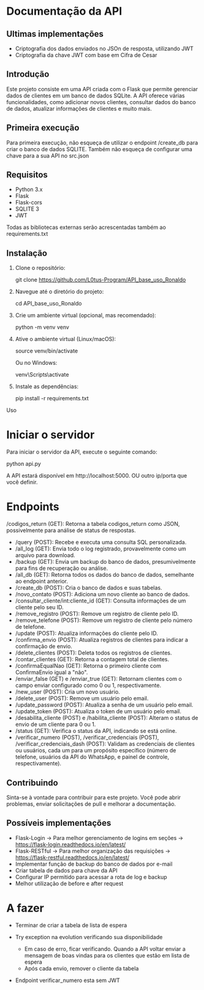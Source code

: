 # Documentação da API

## Ultimas implementações

- Criptografia dos dados enviados no JSOn de resposta, utilizando JWT
- Criptografia da chave JWT com base em Cifra de Cesar

## Introdução

Este projeto consiste em uma API criada com o Flask que permite gerenciar dados de clientes em um banco de dados SQLite. A API oferece várias funcionalidades, como adicionar novos clientes, consultar dados do banco de dados, atualizar informações de clientes e muito mais.

## Primeira execução

Para primeira execução, não esqueça de utilizar o endpoint /create_db para criar o banco de dados SQLITE.
Também não esqueça de configurar uma chave para a sua API no src.json

## Requisitos

- Python 3.x
- Flask
- Flask-cors
- SQLITE 3
- JWT
  

Todas as bibliotecas externas serão acrescentadas também ao requirements.txt

## Instalação

1. Clone o repositório:

   git clone https://github.com/L0tus-Program/API_base_uso_Ronaldo

2. Navegue até o diretório do projeto:

   cd API_base_uso_Ronaldo

3. Crie um ambiente virtual (opcional, mas recomendado):

   python -m venv venv

4. Ative o ambiente virtual (Linux/macOS):

   source venv/bin/activate

   Ou no Windows:

   venv\Scripts\activate

5. Instale as dependências:

   pip install -r requirements.txt

Uso

# Iniciar o servidor

Para iniciar o servidor da API, execute o seguinte comando:

python api.py

A API estará disponível em http://localhost:5000. OU outro ip/porta que você definir.

# Endpoints

/codigos_return (GET): Retorna a tabela codigos_return como JSON, possivelmente para análise de status de respostas.

- /query (POST): Recebe e executa uma consulta SQL personalizada.
- /all_log (GET): Envia todo o log registrado, provavelmente como um arquivo para download.
- /backup (GET): Envia um backup do banco de dados, presumivelmente para fins de recuperação ou análise.
- /all_db (GET): Retorna todos os dados do banco de dados, semelhante ao endpoint anterior.
- /create_db (POST): Cria o banco de dados e suas tabelas.
- /novo_contato (POST): Adiciona um novo cliente ao banco de dados.
- /consultar_cliente/int:cliente_id (GET): Consulta informações de um cliente pelo seu ID.
- /remove_registro (POST): Remove um registro de cliente pelo ID.
- /remove_telefone (POST): Remove um registro de cliente pelo número de telefone.
- /update (POST): Atualiza informações do cliente pelo ID.
- /confirma_envio (POST): Atualiza registros de clientes para indicar a confirmação de envio.
- /delete_clientes (POST): Deleta todos os registros de clientes.
- /contar_clientes (GET): Retorna a contagem total de clientes.
- /confirmaEqualNao (GET): Retorna o primeiro cliente com ConfirmaEnvio igual a "não".
- /enviar_false (GET) e /enviar_true (GET): Retornam clientes com o campo enviar configurado como 0 ou 1, respectivamente.
- /new_user (POST): Cria um novo usuário.
- /delete_user (POST): Remove um usuário pelo email.
- /update_password (POST): Atualiza a senha de um usuário pelo email.
- /update_token (POST): Atualiza o token de um usuário pelo email.
- /desabilita_cliente (POST) e /habilita_cliente (POST): Alteram o status de envio de um cliente para 0 ou 1.
- /status (GET): Verifica o status da API, indicando se está online.
- /verificar_numero (POST), /verificar_credenciais (POST), /verificar_credenciais_dash (POST): Validam as credenciais de clientes ou usuários, cada um para um propósito específico (número de telefone, usuários da API do WhatsApp, e painel de controle, respectivamente).
  
## Contribuindo

Sinta-se à vontade para contribuir para este projeto. Você pode abrir problemas, enviar solicitações de pull e melhorar a documentação.



## Possíveis implementações

- Flask-Login -> Para melhor gerenciamento de logins em seções -> https://flask-login.readthedocs.io/en/latest/
- Flask-RESTful -> Para melhor organização das requisições -> https://flask-restful.readthedocs.io/en/latest/
- Implementar função de backup do banco de dados por e-mail
- Criar tabela de dados para chave da API
- Configurar IP permitido para acessar a rota de log e backup
- Melhor utilização de before e after request



# A fazer

- Terminar de criar a tabela de lista de espera
- Try exception na evolution verificando sua disponibilidade
  - Em caso de erro, ficar verificando. Quando a API voltar enviar a mensagem de boas vindas para os clientes que estão em lista de espera
  - Após cada envio, remover o cliente da tabela



- Endpoint verificar_numero esta sem JWT